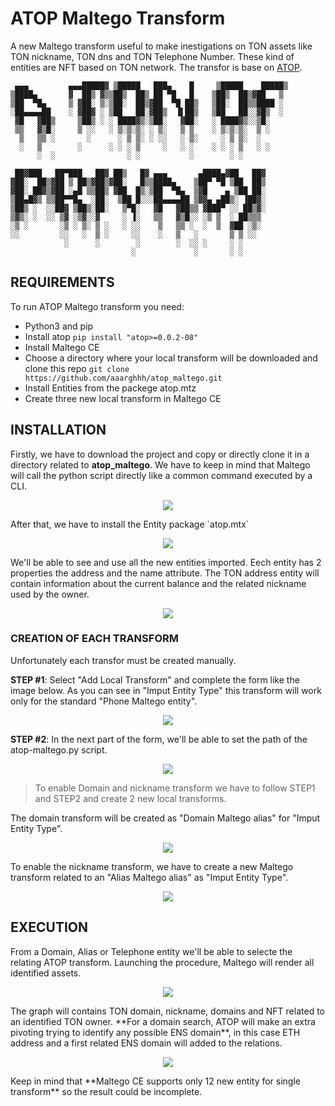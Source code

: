 # ATOP Maltego Transform
A new Maltego transform useful to make  inestigations on TON assets like TON nickname, TON dns and TON Telephone Number. These kind of entities are NFT based on TON network. The transfor is base on [ATOP](https://github.com/aaarghhh/a_TON_of_privacy).  

```
 ▄▄▄         ▄▄▄█████▓ ▒█████   ███▄    █     ▒█████    █████▒   
▒████▄       ▓  ██▒ ▓▒▒██▒  ██▒ ██ ▀█   █    ▒██▒  ██▒▓██   ▒    
▒██  ▀█▄     ▒ ▓██░ ▒░▒██░  ██▒▓██  ▀█ ██▒   ▒██░  ██▒▒████ ░    
░██▄▄▄▄██    ░ ▓██▓ ░ ▒██   ██░▓██▒  ▐▌██▒   ▒██   ██░░▓█▒  ░    
 ▓█   ▓██▒     ▒██▒ ░ ░ ████▓▒░▒██░   ▓██░   ░ ████▓▒░░▒█░       
 ▒▒   ▓▒█░     ▒ ░░   ░ ▒░▒░▒░ ░ ▒░   ▒ ▒    ░ ▒░▒░▒░  ▒ ░       
  ▒   ▒▒ ░       ░      ░ ▒ ▒░ ░ ░░   ░ ▒░     ░ ▒ ▒░  ░         
  ░   ▒        ░      ░ ░ ░ ▒     ░   ░ ░    ░ ░ ░ ▒   ░ ░       
      ░  ░                ░ ░           ░        ░ ░             
                                                                 
 ██▓███   ██▀███   ██▓ ██▒   █▓ ▄▄▄       ▄████▄▓██   ██▓        
▓██░  ██▒▓██ ▒ ██▒▓██▒▓██░   █▒▒████▄    ▒██▀ ▀█ ▒██  ██▒        
▓██░ ██▓▒▓██ ░▄█ ▒▒██▒ ▓██  █▒░▒██  ▀█▄  ▒▓█    ▄ ▒██ ██░        
▒██▄█▓▒ ▒▒██▀▀█▄  ░██░  ▒██ █░░░██▄▄▄▄██ ▒▓▓▄ ▄██▒░ ▐██▓░        
▒██▒ ░  ░░██▓ ▒██▒░██░   ▒▀█░   ▓█   ▓██▒▒ ▓███▀ ░░ ██▒▓░        
▒▓▒░ ░  ░░ ▒▓ ░▒▓░░▓     ░ ▐░   ▒▒   ▓▒█░░ ░▒ ▒  ░ ██▒▒▒         
░▒ ░       ░▒ ░ ▒░ ▒ ░   ░ ░░    ▒   ▒▒ ░  ░  ▒  ▓██ ░▒░         
░░         ░░   ░  ▒ ░     ░░    ░   ▒   ░       ▒ ▒ ░░          
            ░      ░        ░        ░  ░░ ░     ░ ░             
                           ░             ░       ░ ░   
```

## REQUIREMENTS
To run ATOP Maltego transform you need:
- Python3 and pip 
- Install atop `pip install "atop>=0.0.2-08"`
- Install Maltego CE
- Choose a directory where your local transform will be downloaded and clone this repo `git clone https://github.com/aaarghhh/atop_maltego.git`
- Install Entities from the packege atop.mtz
- Create three new local transform in Maltego CE

## INSTALLATION

Firstly, we have to download the project and copy or directly clone it in a directory related to **atop_maltego**. We have to keep in mind that Maltego will call the python script directly like a common command executed by a CLI. 

<p align="center">
  <img src="https://user-images.githubusercontent.com/968839/218276173-a65c04f9-dc35-4f88-b5e0-233fb9624f1f.png" />
</p>
After that,  we have to install the Entity package `atop.mtx`

<p align="center">
  <img src="https://user-images.githubusercontent.com/968839/218276399-24639bdb-1563-4351-8251-7ef9176ae720.png" />
</p>

We'll be able to see and use all the new entities imported. Eech entity has 2 properties the address and the name attribute. The TON address entity will contain information about the current balance and the related nickname used by the owner.
<p align="center">
  <img src="https://user-images.githubusercontent.com/968839/218276509-8ccb7585-1b90-4ef1-a1dd-c67e8f2ad650.png" />
</p>

### CREATION OF EACH TRANSFORM

Unfortunately each transfor must be created manually.   
  
**STEP #1**: Select "Add Local Transform" and complete the form like the image below. As you can see in "Imput Entity Type" this transform will work only for the standard "Phone Maltego entity".  
<p align="center">
  <img src="https://user-images.githubusercontent.com/968839/218277527-5614115e-3f16-462d-8461-b8e38fb77b89.png" />
</p>

**STEP #2**:
In the next part of the form, we'll be able to set the path of the atop-maltego.py script.  
<p align="center">
  <img src="https://user-images.githubusercontent.com/968839/218277566-6ba9d4bf-4d48-4b35-83e3-278e0dbd7263.png" />
</p>

> To enable Domain and nickname transform we have to follow STEP1 and STEP2 and create 2 new local transforms.  

The domain transform will be created as "Domain Maltego alias" for "Imput Entity Type".  
<p align="center">
  <img src="https://user-images.githubusercontent.com/968839/218285951-9b94de85-52b3-4c1f-9e94-24655f1a6a65.png" />
</p>

To enable the nickname transform, we have to create a new Maltego transform related to an "Alias Maltego alias" as "Imput Entity Type".
<p align="center">
  <img src="https://user-images.githubusercontent.com/968839/218286016-51b4ebcc-2ca7-4286-b15c-54b51ad06c70.png" />
</p>

## EXECUTION

From a Domain, Alias or Telephone entity we'll be able to selecte the relating ATOP transform. Launching the procedure, Maltego will render all identified assets. 
<p align="center">
  <img src="https://user-images.githubusercontent.com/968839/218276997-a2f36ce8-706b-456e-bdfb-53fc6b518a82.png" />
</p>
The graph will contains TON domain, nickname, domains and NFT related to an identified TON owner. **For a domain search, ATOP will make an extra pivoting trying to identify any possible ENS domain**, in this case ETH address and a first related ENS domain will added to the relations.
<p align="center">
  <img src="https://user-images.githubusercontent.com/968839/218277133-507e7c44-fad3-44ca-8a13-d25e51c1fa5b.png" />
</p>
Keep in mind that **Maltego CE supports only 12 new entity for single transform** so the result could be incomplete. 






